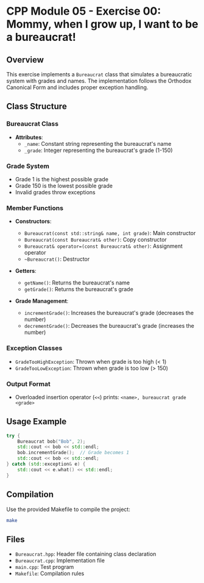 # CPP Module 05 - Exercise 00: Mommy, when I grow up, I want to be a bureaucrat!

## Overview
This exercise implements a `Bureaucrat` class that simulates a bureaucratic system with grades and names. The implementation follows the Orthodox Canonical Form and includes proper exception handling.

## Class Structure

### Bureaucrat Class
- **Attributes**:
  - `_name`: Constant string representing the bureaucrat's name
  - `_grade`: Integer representing the bureaucrat's grade (1-150)

### Grade System
- Grade 1 is the highest possible grade
- Grade 150 is the lowest possible grade
- Invalid grades throw exceptions

### Member Functions
- **Constructors**:
  - `Bureaucrat(const std::string& name, int grade)`: Main constructor
  - `Bureaucrat(const Bureaucrat& other)`: Copy constructor
  - `Bureaucrat& operator=(const Bureaucrat& other)`: Assignment operator
  - `~Bureaucrat()`: Destructor

- **Getters**:
  - `getName()`: Returns the bureaucrat's name
  - `getGrade()`: Returns the bureaucrat's grade

- **Grade Management**:
  - `incrementGrade()`: Increases the bureaucrat's grade (decreases the number)
  - `decrementGrade()`: Decreases the bureaucrat's grade (increases the number)

### Exception Classes
- `GradeTooHighException`: Thrown when grade is too high (< 1)
- `GradeTooLowException`: Thrown when grade is too low (> 150)

### Output Format
- Overloaded insertion operator (`<<`) prints: `<name>, bureaucrat grade <grade>`

## Usage Example
```cpp
try {
    Bureaucrat bob("Bob", 2);
    std::cout << bob << std::endl;
    bob.incrementGrade();  // Grade becomes 1
    std::cout << bob << std::endl;
} catch (std::exception& e) {
    std::cout << e.what() << std::endl;
}
```

## Compilation
Use the provided Makefile to compile the project:
```bash
make
```

## Files
- `Bureaucrat.hpp`: Header file containing class declaration
- `Bureaucrat.cpp`: Implementation file
- `main.cpp`: Test program
- `Makefile`: Compilation rules 